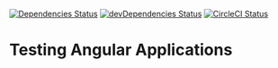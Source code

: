 [![Dependencies Status](https://david-dm.org/testing-angular-applications/testing-angular-applications/website/status.svg)](https://david-dm.org/testing-angular-applications/testing-angular-applications/website)
[![devDependencies Status](https://david-dm.org/testing-angular-applications/testing-angular-applications/website/dev-status.svg)](https://david-dm.org/testing-angular-applications/testing-angular-applications/website?type=dev)
[![CircleCI Status](https://circleci.com/gh/testing-angular-applications/testing-angular-applications.svg?style=shield)](https://circleci.com/gh/testing-angular-applications/testing-angular-applications)

# Testing Angular Applications
